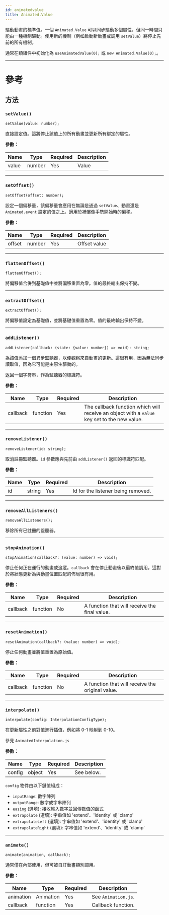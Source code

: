 ```yaml
---
id: animatedvalue
title: Animated.Value
---
```


驅動動畫的標準值。一個 `Animated.Value` 可以同步驅動多個屬性，但同一時間只能由一種機制驅動。使用新的機制（例如啟動新動畫或調用 `setValue`）將停止先前的所有機制。

通常在類組件中初始化為 `useAnimatedValue(0);` 或 `new Animated.Value(0);`。

---

# 參考

## 方法

### `setValue()`

```tsx
setValue(value: number);
```

直接設定值。這將停止該值上的所有動畫並更新所有綁定的屬性。

**參數：**

| Name  | Type   | Required | Description |
| ----- | ------ | -------- | ----------- |
| value | number | Yes      | Value       |

---

### `setOffset()`

```tsx
setOffset(offset: number);
```

設定一個偏移量，該偏移量會應用在無論是通過 `setValue`、動畫還是 `Animated.event` 設定的值之上。適用於補償像手勢開始時的偏移。

**參數：**

| Name   | Type   | Required | Description  |
| ------ | ------ | -------- | ------------ |
| offset | number | Yes      | Offset value |

---

### `flattenOffset()`

```tsx
flattenOffset();
```

將偏移值合併到基礎值中並將偏移重置為零。值的最終輸出保持不變。

---

### `extractOffset()`

```tsx
extractOffset();
```

將偏移值設定為基礎值，並將基礎值重置為零。值的最終輸出保持不變。

---

### `addListener()`

```tsx
addListener(callback: (state: {value: number}) => void): string;
```

為該值添加一個異步監聽器，以便觀察來自動畫的更新。這很有用，因為無法同步讀取值，因為它可能是由原生驅動的。

返回一個字符串，作為監聽器的標識符。

**參數：**

| Name     | Type     | Required | Description                                                                                 |
| -------- | -------- | -------- | ------------------------------------------------------------------------------------------- |
| callback | function | Yes      | The callback function which will receive an object with a `value` key set to the new value. |

---

### `removeListener()`

```tsx
removeListener(id: string);
```

取消註冊監聽器。`id` 參數應與先前由 `addListener()` 返回的標識符匹配。

**參數：**

| Name | Type   | Required | Description                        |
| ---- | ------ | -------- | ---------------------------------- |
| id   | string | Yes      | Id for the listener being removed. |

---

### `removeAllListeners()`

```tsx
removeAllListeners();
```

移除所有已註冊的監聽器。

---

### `stopAnimation()`

```tsx
stopAnimation(callback?: (value: number) => void);
```

停止任何正在運行的動畫或追蹤。`callback` 會在停止動畫後以最終值調用，這對於將狀態更新為與動畫位置匹配的佈局很有用。

**參數：**

| Name     | Type     | Required | Description                                   |
| -------- | -------- | -------- | --------------------------------------------- |
| callback | function | No       | A function that will receive the final value. |

---

### `resetAnimation()`

```tsx
resetAnimation(callback?: (value: number) => void);
```

停止任何動畫並將值重置為原始值。

**參數：**

| Name     | Type     | Required | Description                                      |
| -------- | -------- | -------- | ------------------------------------------------ |
| callback | function | No       | A function that will receive the original value. |

---

### `interpolate()`

```tsx
interpolate(config: InterpolationConfigType);
```

在更新屬性之前對值進行插值，例如將 0-1 映射到 0-10。

參見 `AnimatedInterpolation.js`

**參數：**

| Name   | Type   | Required | Description |
| ------ | ------ | -------- | ----------- |
| config | object | Yes      | See below.  |

`config` 物件由以下鍵值組成：

- `inputRange`: 數字陣列
- `outputRange`: 數字或字串陣列
- `easing` (選填): 接收輸入數字並回傳數值的函式
- `extrapolate` (選填): 字串值如 'extend'、'identity' 或 'clamp'
- `extrapolateLeft` (選填): 字串值如 'extend'、'identity' 或 'clamp'
- `extrapolateRight` (選填): 字串值如 'extend'、'identity' 或 'clamp'

---

### `animate()`

```tsx
animate(animation, callback);
```

通常僅在內部使用，但可被自訂動畫類別調用。

**參數：**

| Name      | Type      | Required | Description         |
| --------- | --------- | -------- | ------------------- |
| animation | Animation | Yes      | See `Animation.js`. |
| callback  | function  | Yes      | Callback function.  |